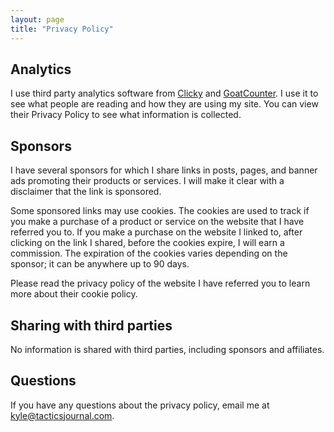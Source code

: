 ```yaml
---
layout: page
title: "Privacy Policy"
---
```


## Analytics

I use third party analytics software from [Clicky](https://clicky.com/terms/privacy) and [GoatCounter](https://www.goatcounter.com/help/privacy). I use it to see what people are reading and how they are using my site. You can view their Privacy Policy to see what information is collected. 

## Sponsors

I have several sponsors for which I share links in posts, pages, and banner ads promoting their products or services. I will make it clear with a disclaimer that the link is sponsored.

Some sponsored links may use cookies. The cookies are used to track if you make a purchase of a product or service on the website that I have referred you to. If you make a purchase on the website I linked to, after clicking on the link I shared, before the cookies expire, I will earn a commission. The expiration of the cookies varies depending on the sponsor; it can be anywhere up to 90 days.

Please read the privacy policy of the website I have referred you to learn more about their cookie policy.

## Sharing with third parties 

No information is shared with third parties, including sponsors and affiliates.

## Questions 

If you have any questions about the privacy policy, email me at <a href="mailto:kyle@tacticsjournal.com">kyle@tacticsjournal.com</a>.